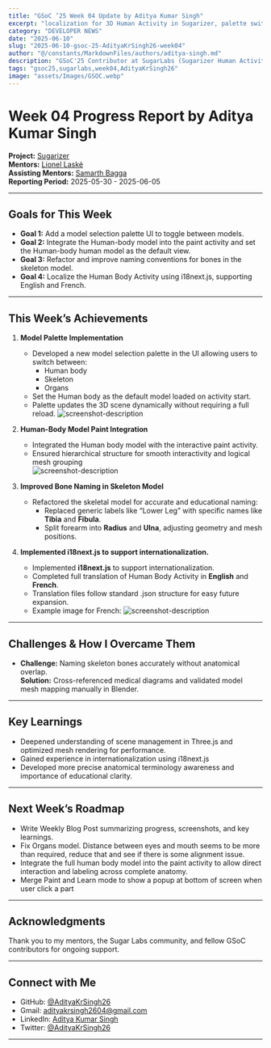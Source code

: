 ```yaml
---
title: "GSoC ’25 Week 04 Update by Aditya Kumar Singh"
excerpt: "localization for 3D Human Activity in Sugarizer, palette switcher, and skeletal improvements."
category: "DEVELOPER NEWS"
date: "2025-06-10"
slug: "2025-06-10-gsoc-25-AdityaKrSingh26-week04"
author: "@/constants/MarkdownFiles/authors/aditya-singh.md"
description: "GSoC'25 Contributor at SugarLabs (Sugarizer Human Activity Pack)"
tags: "gsoc25,sugarlabs,week04,AdityaKrSingh26"
image: "assets/Images/GSOC.webp"
---
```


<!-- markdownlint-disable -->

# Week 04 Progress Report by Aditya Kumar Singh

**Project:** [Sugarizer](https://github.com/llaske/sugarizer)   
**Mentors:** [Lionel Laské](https://github.com/llaske)   
**Assisting Mentors:** [Samarth Bagga](https://github.com/SamarthBagga)   
**Reporting Period:** 2025-05-30 - 2025-06-05   

---

## Goals for This Week

- **Goal 1:** Add a model selection palette UI to toggle between models.  
- **Goal 2:** Integrate the Human-body model into the paint activity and set the Human-body human model as the default view.  
- **Goal 3:** Refactor and improve naming conventions for bones in the skeleton model.  
- **Goal 4:** Localize the Human Body Activity using i18next.js, supporting English and French.  


---

## This Week’s Achievements

1. **Model Palette Implementation**  
    - Developed a new model selection palette in the UI allowing users to switch between:
        - Human body
        - Skeleton
        - Organs 
    - Set the Human body as the default model loaded on activity start.
    - Palette updates the 3D scene dynamically without requiring a full reload.
           ![screenshot-description](https://i.ibb.co/SDSYFJf7/image.webp)   


2. **Human-Body Model Paint Integration**  
    - Integrated the Human body model with the interactive paint activity.  
    - Ensured hierarchical structure for smooth interactivity and logical mesh grouping  
        ![screenshot-description](https://i.ibb.co/4wqNymfG/image.webp)   


3. **Improved Bone Naming in Skeleton Model**  
    - Refactored the skeletal model for accurate and educational naming:
        - Replaced generic labels like “Lower Leg” with specific names like **Tibia** and **Fibula**.
        - Split forearm into **Radius** and **Ulna**, adjusting geometry and mesh positions.



4. **Implemented i18next.js to support internationalization.**  
    - Implemented **i18next.js** to support internationalization.
    - Completed full translation of Human Body Activity in **English** and **French**.  
    - Translation files follow standard .json structure for easy future expansion.  
    - Example image for French:
        ![screenshot-description](https://i.ibb.co/99ggYBDj/image.webp)   


---

## Challenges & How I Overcame Them

- **Challenge:** Naming skeleton bones accurately without anatomical overlap.  
  **Solution:** Cross-referenced medical diagrams and validated model mesh mapping manually in Blender.

---

## Key Learnings

- Deepened understanding of scene management in Three.js and optimized mesh rendering for performance.  
- Gained experience in internationalization using i18next.js  
- Developed more precise anatomical terminology awareness and importance of educational clarity.

---

## Next Week’s Roadmap

- Write Weekly Blog Post summarizing progress, screenshots, and key learnings.   
- Fix Organs model. Distance between eyes and mouth seems to be more than required, reduce that and see if there is some alignment issue.   
- Integrate the full human body model into the paint activity to allow direct interaction and labeling across complete anatomy.   
- Merge Paint and Learn mode to show a popup at bottom of screen when user click a part

---


## Acknowledgments

Thank you to my mentors, the Sugar Labs community, and fellow GSoC contributors for ongoing support.

---

## Connect with Me

- GitHub: [@AdityaKrSingh26](https://github.com/AdityaKrSingh26)
- Gmail: [adityakrsingh2604@gmail.com](mailto:adityakrsingh2604@gmail.com)
- LinkedIn: [Aditya Kumar Singh](https://www.linkedin.com/in/adityakrsingh26/)
- Twitter: [@AdityaKrSingh26](https://x.com/AdityaKrSingh26)

---
